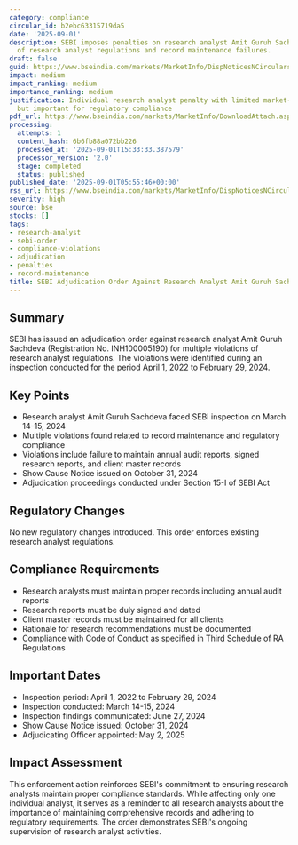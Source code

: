 ```yaml
---
category: compliance
circular_id: b2ebc63315719da5
date: '2025-09-01'
description: SEBI imposes penalties on research analyst Amit Guruh Sachdeva for violations
  of research analyst regulations and record maintenance failures.
draft: false
guid: https://www.bseindia.com/markets/MarketInfo/DispNoticesNCirculars.aspx?Noticeid={3A5820C7-0CAE-4E83-BD22-2B33ED1FAC00}&noticeno=20250901-1&dt=09/01/2025&icount=1&totcount=47&flag=0
impact: medium
impact_ranking: medium
importance_ranking: medium
justification: Individual research analyst penalty with limited market-wide impact
  but important for regulatory compliance
pdf_url: https://www.bseindia.com/markets/MarketInfo/DownloadAttach.aspx?id=20250901-1&attachedId=c1248eac-8ac7-4788-aeda-190de94b51b0
processing:
  attempts: 1
  content_hash: 6b6fb88a072bb226
  processed_at: '2025-09-01T15:33:33.387579'
  processor_version: '2.0'
  stage: completed
  status: published
published_date: '2025-09-01T05:55:46+00:00'
rss_url: https://www.bseindia.com/markets/MarketInfo/DispNoticesNCirculars.aspx?Noticeid={3A5820C7-0CAE-4E83-BD22-2B33ED1FAC00}&noticeno=20250901-1&dt=09/01/2025&icount=1&totcount=47&flag=0
severity: high
source: bse
stocks: []
tags:
- research-analyst
- sebi-order
- compliance-violations
- adjudication
- penalties
- record-maintenance
title: SEBI Adjudication Order Against Research Analyst Amit Guruh Sachdeva
---
```


## Summary

SEBI has issued an adjudication order against research analyst Amit Guruh Sachdeva (Registration No. INH100005190) for multiple violations of research analyst regulations. The violations were identified during an inspection conducted for the period April 1, 2022 to February 29, 2024.

## Key Points

- Research analyst Amit Guruh Sachdeva faced SEBI inspection on March 14-15, 2024
- Multiple violations found related to record maintenance and regulatory compliance
- Violations include failure to maintain annual audit reports, signed research reports, and client master records
- Show Cause Notice issued on October 31, 2024
- Adjudication proceedings conducted under Section 15-I of SEBI Act

## Regulatory Changes

No new regulatory changes introduced. This order enforces existing research analyst regulations.

## Compliance Requirements

- Research analysts must maintain proper records including annual audit reports
- Research reports must be duly signed and dated
- Client master records must be maintained for all clients
- Rationale for research recommendations must be documented
- Compliance with Code of Conduct as specified in Third Schedule of RA Regulations

## Important Dates

- Inspection period: April 1, 2022 to February 29, 2024
- Inspection conducted: March 14-15, 2024
- Inspection findings communicated: June 27, 2024
- Show Cause Notice issued: October 31, 2024
- Adjudicating Officer appointed: May 2, 2025

## Impact Assessment

This enforcement action reinforces SEBI's commitment to ensuring research analysts maintain proper compliance standards. While affecting only one individual analyst, it serves as a reminder to all research analysts about the importance of maintaining comprehensive records and adhering to regulatory requirements. The order demonstrates SEBI's ongoing supervision of research analyst activities.